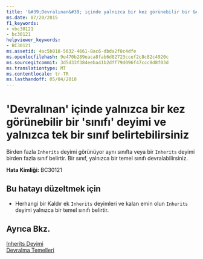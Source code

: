 ```yaml
---
title: '&#39;Devralınan&#39; içinde yalnızca bir kez görünebilir bir &#39;sınıfı&#39; deyimi ve yalnızca tek bir sınıf belirtebilirsiniz'
ms.date: 07/20/2015
f1_keywords:
- vbc30121
- bc30121
helpviewer_keywords:
- BC30121
ms.assetid: 4ac5b018-5632-4661-8ac6-dbda2f8c4dfe
ms.openlocfilehash: 9e470b289eaca8fab6d82723ccef2c8c82c4920c
ms.sourcegitcommit: 3d5d33f384eeba41b2dff79d096f47ccc8d8f03d
ms.translationtype: MT
ms.contentlocale: tr-TR
ms.lasthandoff: 05/04/2018
---
```

# <a name="39inherits39-can-appear-only-once-within-a-39class39-statement-and-can-only-specify-one-class"></a>&#39;Devralınan&#39; içinde yalnızca bir kez görünebilir bir &#39;sınıfı&#39; deyimi ve yalnızca tek bir sınıf belirtebilirsiniz
Birden fazla `Inherits` deyimi görünüyor aynı sınıfta veya bir `Inherits` deyimi birden fazla sınıf belirtir. Bir sınıf, yalnızca bir temel sınıfı devralabilirsiniz.  
  
 **Hata Kimliği:** BC30121  
  
## <a name="to-correct-this-error"></a>Bu hatayı düzeltmek için  
  
-   Herhangi bir Kaldır ek `Inherits` deyimleri ve kalan emin olun `Inherits` deyimi yalnızca bir temel sınıfı belirtir.  
  
## <a name="see-also"></a>Ayrıca Bkz.  
 [Inherits Deyimi](../../visual-basic/language-reference/statements/inherits-statement.md)  
 [Devralma Temelleri](../../visual-basic/programming-guide/language-features/objects-and-classes/inheritance-basics.md)

